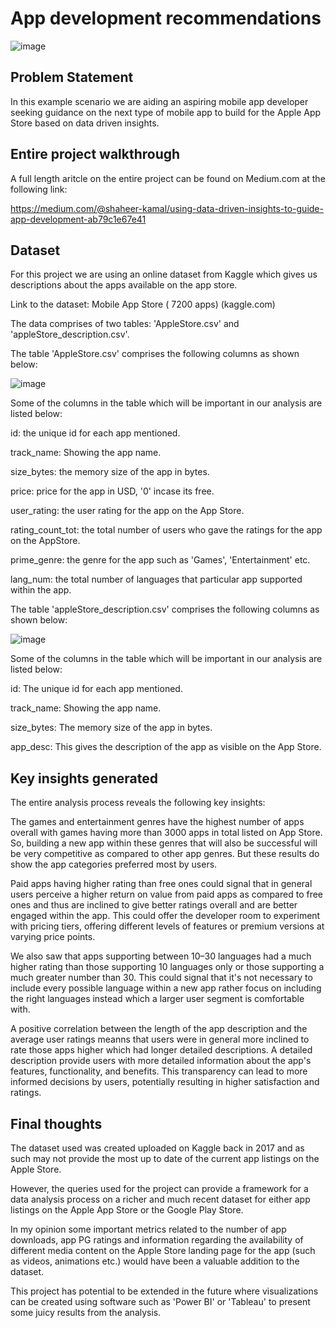 # App development recommendations

![image](https://github.com/Sha95544/App-development-recommendations/assets/62758405/192ca643-ed8c-44d0-aeb8-29da47d3b68f)



## Problem Statement
In this example scenario we are aiding an aspiring mobile app developer seeking guidance on the next type of mobile app to build for the Apple App Store based on data driven insights.

## Entire project walkthrough
A full length aritcle on the entire project can be found on Medium.com at the following link:

https://medium.com/@shaheer-kamal/using-data-driven-insights-to-guide-app-development-ab79c1e67e41

## Dataset

For this project we are using an online dataset from Kaggle which gives us descriptions about the apps available on the app store.

Link to the dataset: Mobile App Store ( 7200 apps) (kaggle.com)

The data comprises of two tables: 'AppleStore.csv' and 'appleStore_description.csv'.

The table 'AppleStore.csv' comprises the following columns as shown below:

![image](https://github.com/Sha95544/App-development-recommendations/assets/62758405/929bbad8-3ab8-48bc-b2b8-4cc9607ba8e1)

Some of the columns in the table which will be important in our analysis are listed below:

id: the unique id for each app mentioned.

track_name: Showing the app name.

size_bytes: the memory size of the app in bytes.

price: price for the app in USD, '0' incase its free.

user_rating: the user rating for the app on the App Store.

rating_count_tot: the total number of users who gave the ratings for the app on the AppStore.

prime_genre: the genre for the app such as 'Games', 'Entertainment' etc.

lang_num: the total number of languages that particular app supported within the app.

The table 'appleStore_description.csv' comprises the following columns as shown below:

![image](https://github.com/Sha95544/App-development-recommendations/assets/62758405/428b18a8-1cae-46c4-a1b7-f71e3d742774)

Some of the columns in the table which will be important in our analysis are listed below:

id: The unique id for each app mentioned.

track_name: Showing the app name.

size_bytes: The memory size of the app in bytes.

app_desc: This gives the description of the app as visible on the App Store.

## Key insights generated
The entire analysis process reveals the following key insights:

The games and entertainment genres have the highest number of apps overall with games having more than 3000 apps in total listed on App Store. So, building a new app within these genres that will also be successful will be very competitive as compared to other app genres. But these results do show the app categories preferred most by users.

Paid apps having higher rating than free ones could signal that in general users perceive a higher return on value from paid apps as compared to free ones and thus are inclined to give better ratings overall and are better engaged within the app. This could offer the developer room to experiment with pricing tiers, offering different levels of features or premium versions at varying price points.

We also saw that apps supporting between 10–30 languages had a much higher rating than those supporting 10 languages only or those supporting a much greater number than 30. This could signal that it's not necessary to include every possible language within a new app rather focus on including the right languages instead which a larger user segment is comfortable with.

A positive correlation between the length of the app description and the average user ratings meanns that users were in general more inclined to rate those apps higher which had longer detailed descriptions. A detailed description provide users with more detailed information about the app's features, functionality, and benefits. This transparency can lead to more informed decisions by users, potentially resulting in higher satisfaction and ratings.

## Final thoughts

The dataset used was created uploaded on Kaggle back in 2017 and as such may not provide the most up to date of the current app listings on the Apple Store.

However, the queries used for the project can provide a framework for a data analysis process on a richer and much recent dataset for either app listings on the Apple App Store or the Google Play Store.

In my opinion some important metrics related to the number of app downloads, app PG ratings and information regarding the availability of different media content on the Apple Store landing page for the app (such as videos, animations etc.) would have been a valuable addition to the dataset.

This project has potential to be extended in the future where visualizations can be created using software such as 'Power BI' or 'Tableau' to present some juicy results from the analysis.
